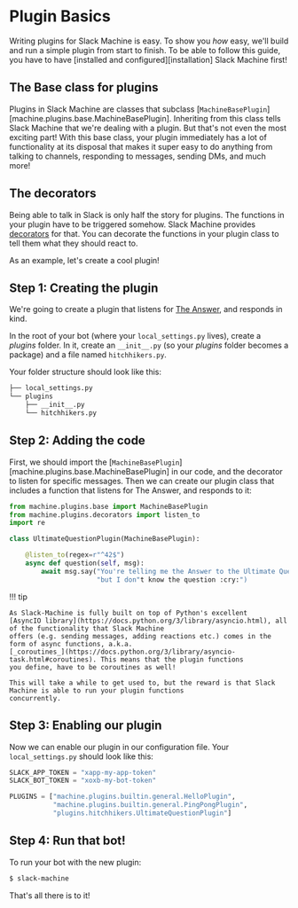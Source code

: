 # Plugin Basics

Writing plugins for Slack Machine is easy. To show you *how* easy, we'll build and run a simple plugin from start to
finish. To be able to follow this guide, you have to have [installed and configured][installation] Slack Machine first!

## The Base class for plugins

Plugins in Slack Machine are classes that subclass [`MachineBasePlugin`][machine.plugins.base.MachineBasePlugin].
Inheriting from this class tells Slack Machine that we're dealing with a plugin. But that's not even the most exciting
part! With this base class, your plugin immediately has a lot of functionality at its disposal that makes it super easy
to do anything from talking to channels, responding to messages, sending DMs, and much more!

## The decorators

Being able to talk in Slack is only half the story for plugins. The functions in your plugin have to be triggered
somehow. Slack Machine provides [decorators](../../api#decorators) for that. You can decorate the functions in your
plugin class to tell them what they should react to.

As an example, let's create a cool plugin!

## Step 1: Creating the plugin

We're going to create a plugin that listens for [The Answer](http://hitchhikers.wikia.com/wiki/42), and responds in
kind.

In the root of your bot (where your `local_settings.py` lives), create a *plugins* folder. In it, create an
`__init__.py` (so your *plugins* folder becomes a package) and a file named `hitchhikers.py`.

Your folder structure should look like this:

``` bash
├── local_settings.py
└── plugins
    ├── __init__.py
    └── hitchhikers.py
```

## Step 2: Adding the code

First, we should import the [`MachineBasePlugin`][machine.plugins.base.MachineBasePlugin] in our code, and the
decorator to listen for specific messages. Then we can create our plugin class that includes a function
that listens for The Answer, and responds to it:

``` python
from machine.plugins.base import MachineBasePlugin
from machine.plugins.decorators import listen_to
import re

class UltimateQuestionPlugin(MachineBasePlugin):

    @listen_to(regex=r"^42$")
    async def question(self, msg):
        await msg.say("You're telling me the Answer to the Ultimate Question of Life, the Universe and Everything, ",
                      "but I don"t know the question :cry:")
```

!!! tip

    As Slack-Machine is fully built on top of Python's excellent
    [AsyncIO library](https://docs.python.org/3/library/asyncio.html), all of the functionality that Slack Machine
    offers (e.g. sending messages, adding reactions etc.) comes in the form of async functions, a.k.a.
    [_coroutines_](https://docs.python.org/3/library/asyncio-task.html#coroutines). This means that the plugin functions
    you define, have to be coroutines as well!

    This will take a while to get used to, but the reward is that Slack Machine is able to run your plugin functions
    concurrently.

## Step 3: Enabling our plugin

Now we can enable our plugin in our configuration file. Your
`local_settings.py` should look like this:

``` python
SLACK_APP_TOKEN = "xapp-my-app-token"
SLACK_BOT_TOKEN = "xoxb-my-bot-token"

PLUGINS = ["machine.plugins.builtin.general.HelloPlugin",
           "machine.plugins.builtin.general.PingPongPlugin",
           "plugins.hitchhikers.UltimateQuestionPlugin"]
```

## Step 4: Run that bot!

To run your bot with the new plugin:

``` bash
$ slack-machine
```

That's all there is to it!
